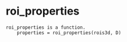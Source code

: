 # roi_properties

```
roi_properties is a function.
    properties = roi_properties(rois3d, D)

```
